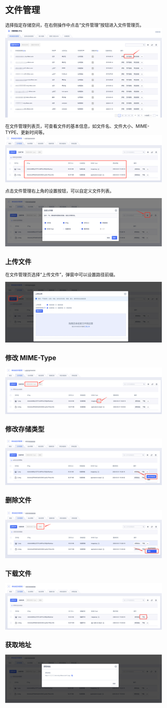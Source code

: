 

# 文件管理

选择指定存储空间，在右侧操作中点击“文件管理”按钮进入文件管理页。
![image](/images/文件管理1.png)

在文件管理列表页，可查看文件的基本信息，如文件名、文件大小、MIME-TYPE、更新时间等。
![image](/images/文件管理2.png)

点击文件管理右上角的设置按钮，可以自定义文件列表。

![image](/images/文件管理3.png)

## 上传文件

在文件管理页选择“上传文件”，弹窗中可以设置路径前缀。

![image](/images/文件管理4.png)

## 修改 MIME-Type

![image](/images/文件管理5.png)

## 修改存储类型

![image](/images/文件管理9.png)

## 删除文件

![image](/images/文件管理6.png)

## 下载文件

![image](/images/文件管理7.png)

## 获取地址

![image](/images/文件管理8.png)
